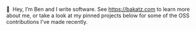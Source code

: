 👋 &nbsp;Hey, I’m Ben and I write software. See https://bakatz.com to learn more about me, or take a look at my pinned projects below for some of the OSS contributions I've made recently.
